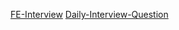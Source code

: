[FE-Interview](http://blog.poetries.top/FE-Interview-Questions/review/)
[Daily-Interview-Question](https://github.com/Advanced-Frontend/Daily-Interview-Question)

